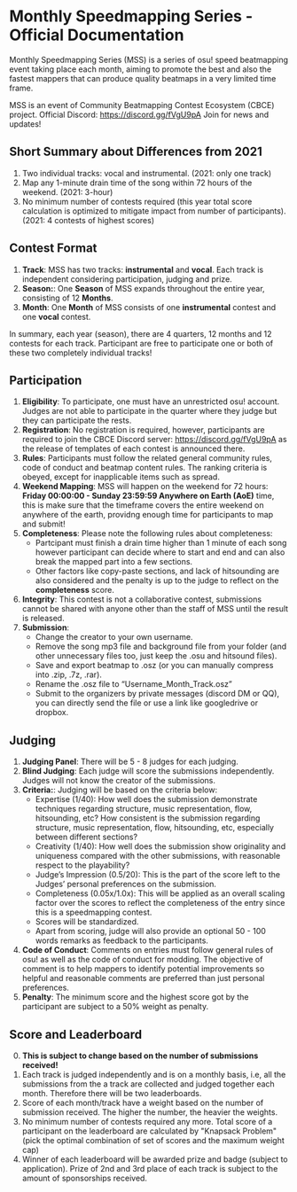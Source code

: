 # Monthly Speedmapping Series - Official Documentation

Monthly Speedmapping Series (MSS) is a series of osu! speed beatmapping event taking place each month, aiming to promote the best and also the fastest mappers that can produce quality beatmaps in a very limited time frame. 

MSS is an event of Community Beatmapping Contest Ecosystem (CBCE) project. Official Discord: https://discord.gg/fVgU9pA Join for news and updates!

## Short Summary about Differences from 2021
1. Two individual tracks: vocal and instrumental. (2021: only one track)
2. Map any 1-minute drain time of the song within 72 hours of the weekend. (2021: 3-hour)
3. No minimum number of contests required (this year total score calculation is optimized to mitigate impact from number of participants). (2021: 4 contests of highest scores)

## Contest Format

1. **Track**: MSS has two tracks: **instrumental** and **vocal**. Each track is independent considering participation, judging and prize.
1. **Season:**: One **Season** of MSS expands throughout the entire year, consisting of 12 **Months**. 
1. **Month**: One **Month** of MSS consists of one **instrumental** contest and one **vocal** contest.

In summary, each year (season), there are 4 quarters, 12 months and 12 contests for each track. Participant are free to participate one or both of these two completely individual tracks!

## Participation

1. **Eligibility**: To participate, one must have an unrestricted osu! account. Judges are not able to participate in the quarter where they judge but they can participate the rests. 
1. **Registration**: No registration is required, however, participants are required to join the CBCE Discord server: https://discord.gg/fVgU9pA as the release of templates of each contest is announced there.
1. **Rules**: Participants must follow the related general community rules, code of conduct and beatmap content rules. The ranking criteria is obeyed, except for inapplicable items such as spread.
2. **Weekend Mapping**: MSS will happen on the weekend for 72 hours: **Friday 00:00:00 - Sunday 23:59:59 Anywhere on Earth (AoE)** time, this is make sure that the timeframe covers the entire weekend on anywhere of the earth, providng enough time for participants to map and submit! 
3. **Completeness**: Please note the following rules about completeness:
    - Partcipant must finish a drain time higher than 1 minute of each song however participant can decide where to start and end and can also break the mapped part into a few sections.
    - Other factors like copy-paste sections, and lack of hitsounding are also considered and the penalty is up to the judge to reflect on the **completeness** score.
4. **Integrity**: This contest is not a collaborative contest, submissions cannot be shared with anyone other than the staff of MSS until the result is released.
5. **Submission**:
    - Change the creator to your own username.
    - Remove the song mp3 file and background file from your folder (and other unnecessary files too, just keep the .osu and hitsound files).
    - Save and export beatmap to .osz (or you can manually compress into .zip, .7z, .rar).
    - Rename the .osz file to “Username_Month_Track.osz”
    - Submit to the organizers by private messages (discord DM or QQ), you can directly send the file or use a link like googledrive or dropbox.
 
## Judging
1. **Judging Panel**: There will be 5 - 8 judges for each judging.
1. **Blind Judging**: Each judge will score the submissions independently. Judges will not know the creator of the submissions.
1. **Criteria:**: Judging will be based on the criteria below:
      - Expertise (1/40): How well does the submission demonstrate techniques regarding structure, music representation, flow, hitsounding, etc? How consistent is the submission regarding structure, music representation, flow, hitsounding, etc, especially between different sections?
      - Creativity (1/40): How well does the submission show originality and uniqueness compared with the other submissions, with reasonable respect to the playability?
      - Judge’s Impression (0.5/20): This is the part of the score left to the Judges’ personal preferences on the submission.
      - Completeness (0.05x/1.0x): This will be applied as an overall scaling factor over the scores to reflect the completeness of the entry since this is a speedmapping contest. 
      - Scores will be standardized.
      - Apart from scoring, judge will also provide an optional 50 - 100 words remarks as feedback to the participants.
 1. **Code of Conduct**: Comments on entries must follow general rules of osu! as well as the code of conduct for modding. The objective of comment is to help mappers to identify potential improvements so helpful and reasonable comments are preferred than just personal preferences.
 2. **Penalty**: The minimum score and the highest score got by the participant are subject to a 50% weight as penalty.
 
## Score and Leaderboard
0. **This is subject to change based on the number of submissions received!**
1. Each track is judged independently and is on a monthly basis, i.e, all the submissions from the a track are collected and judged together each month. Therefore there will be two leaderboards.
2. Score of each month/track have a weight based on the number of submission received. The higher the number, the heavier the weights.
3. No minimum number of contests required any more. Total score of a participant on the leaderboard are calculated by "Knapsack Problem" (pick the optimal combination of set of scores and the maximum weight cap)
4. Winner of each leaderboard will be awarded prize and badge (subject to application). Prize of 2nd and 3rd place of each track is subject to the amount of sponsorships received.
